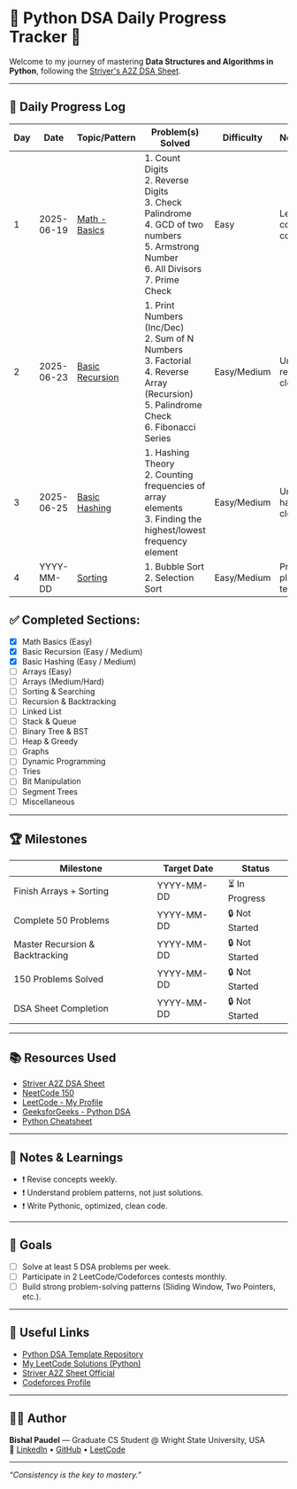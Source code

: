 # 🐍 Python DSA Daily Progress Tracker 🚀

Welcome to my journey of mastering **Data Structures and Algorithms in Python**, following the [Striver's A2Z DSA Sheet](https://takeuforward.org/strivers-a2z-dsa-course/strivers-a2z-dsa-course-sheet-2/).

---

## 📅 Daily Progress Log

<!--START_TABLE-->
| Day | Date       | Topic/Pattern                                                                              | Problem(s) Solved                                                                                                                                                                                   | Difficulty  | Notes/Learnings                       | Status    |
|-----|------------|--------------------------------------------------------------------------------------------|-----------------------------------------------------------------------------------------------------------------------------------------------------------------------------------------------------| ----------- |---------------------------------------| --------- |
| 1   | 2025-06-19 | [Math - Basics](https://github.com/Bishal1998/A2ZStriverSheet/tree/main/basic_math)        | 1. Count Digits <br> 2. Reverse Digits <br> 3. Check Palindrome <br> 4. GCD of two numbers <br> 5. Armstrong Number <br> 6. All Divisors <br> 7. Prime Check                                        | Easy        | Learned several core math concepts    | ✅ Done    |
| 2   | 2025-06-23 | [Basic Recursion](https://github.com/Bishal1998/A2ZStriverSheet/tree/main/basic_recursion) | 1. Print Numbers (Inc/Dec) <br> 2. Sum of N Numbers <br> 3. Factorial <br> 4. Reverse Array (Recursion) <br> 5. Palindrome Check <br> 6. Fibonacci Series                                           | Easy/Medium | Understood recursion basics clearly   | ✅ Done    |
| 3   | 2025-06-25 | [Basic Hashing](https://github.com/Bishal1998/A2ZStriverSheet/tree/main/basic_hashing)   | 1. Hashing Theory <br> 2. Counting frequencies of array elements <br> 3. Finding the highest/lowest frequency element | Easy/Medium | Understood hashing basics clearly     | ✅ Done    |
| 4   | YYYY-MM-DD | [Sorting](#)                                                                               | 1. Bubble Sort <br> 2. Selection Sort                                                                                                                                                               | Easy/Medium | Practiced in-place sorting techniques | ⏳ Pending |
<!--END_TABLE-->

## ✅ Completed Sections:

- [x] Math Basics (Easy)
- [x] Basic Recursion (Easy / Medium)
- [x] Basic Hashing (Easy / Medium)
- [ ] Arrays (Easy)
- [ ] Arrays (Medium/Hard)
- [ ] Sorting & Searching
- [ ] Recursion & Backtracking
- [ ] Linked List
- [ ] Stack & Queue
- [ ] Binary Tree & BST
- [ ] Heap & Greedy
- [ ] Graphs
- [ ] Dynamic Programming
- [ ] Tries
- [ ] Bit Manipulation
- [ ] Segment Trees
- [ ] Miscellaneous

---

## 🏆 Milestones

| Milestone        | Target Date | Status  |
|-----------------|------------|---------|
| Finish Arrays + Sorting | YYYY-MM-DD | ⏳ In Progress |
| Complete 50 Problems   | YYYY-MM-DD | 🔒 Not Started |
| Master Recursion & Backtracking | YYYY-MM-DD | 🔒 Not Started |
| 150 Problems Solved    | YYYY-MM-DD | 🔒 Not Started |
| DSA Sheet Completion   | YYYY-MM-DD | 🔒 Not Started |

---

## 📚 Resources Used

- [Striver A2Z DSA Sheet](https://takeuforward.org/interviews/strivers-sde-sheet-top-coding-interview-problems/)
- [NeetCode 150](https://neetcode.io/practice)
- [LeetCode - My Profile](#)
- [GeeksforGeeks - Python DSA](https://practice.geeksforgeeks.org/)
- [Python Cheatsheet](https://www.pythoncheatsheet.org/)

---

## 📝 Notes & Learnings

- ❗ Revise concepts weekly.
- ❗ Understand problem patterns, not just solutions.
- ❗ Write Pythonic, optimized, clean code.

---

## 🎯 Goals

- [ ] Solve at least 5 DSA problems per week.
- [ ] Participate in 2 LeetCode/Codeforces contests monthly.
- [ ] Build strong problem-solving patterns (Sliding Window, Two Pointers, etc.).

---

## 🔗 Useful Links

- [Python DSA Template Repository](#)
- [My LeetCode Solutions (Python)](#)
- [Striver A2Z Sheet Official](https://takeuforward.org/interviews/strivers-sde-sheet-top-coding-interview-problems/)
- [Codeforces Profile](#)

---

## 👨‍💻 Author

**Bishal Paudel** — Graduate CS Student @ Wright State University, USA  
🔗 [LinkedIn](https://www.linkedin.com/in/bishal2055/) • [GitHub](https://github.com/Bishal1998) • [LeetCode](https://leetcode.com/u/Bishal1998/)

---

_“Consistency is the key to mastery.”_
